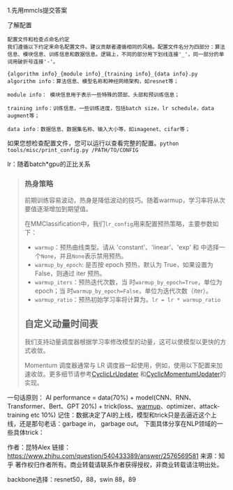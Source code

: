 1.先用mmcls提交答案

了解配置

```
配置文件和检查点命名约定
我们遵循以下约定来命名配置文件。建议贡献者遵循相同的风格。配置文件名分为四部分：算法信息、模块信息、训练信息和数据信息。逻辑上，不同的部分用下划线连接'_'，同一部分的单词用破折号连接'-'。

{algorithm info}_{module info}_{training info}_{data info}.py
algorithm info：算法信息、模型名称和神经网络架构，如resnet等；

module info： 模块信息用于表示一些特殊的颈部、头部和预训练信息；

training info：训练信息，一些训练进度，包括batch size，lr schedule，data augment等；

data info：数据信息、数据集名称、输入大小等，如imagenet、cifar等；
```

如果您想检查配置文件，您可以运行以查看完整的配置。`python tools/misc/print_config.py /PATH/TO/CONFIG`

lr：随着batch*gpu的正比关系



> ### 热身策略
>
> 前期训练容易波动，热身是降低波动的技巧。随着warmup，学习率将从次要值逐渐增加到期望值。
>
> 在MMClassification中，我们`lr_config`用来配置预热策略，主要参数如下：
>
> - `warmup`：预热曲线类型。请从 'constant'、'linear'、'exp' 和 中选择一个`None`，并且`None`表示禁用预热。
> - `warmup_by_epoch`: 是否按 epoch 预热，默认为 True，如果设置为 False，则通过 iter 预热。
> - `warmup_iters`：预热迭代次数，当 时`warmup_by_epoch=True`，单位为epoch；当 时`warmup_by_epoch=False`，单位为迭代次数（iter）。
> - `warmup_ratio`：预热初始学习率将计算为。`lr = lr * warmup_ratio`
>
> ## 自定义动量时间表
>
> 我们支持动量调度器根据学习率修改模型的动量，这可以使模型以更快的方式收敛。
>
> Momentum 调度器通常与 LR 调度器一起使用，例如，使用以下配置来加速收敛。更多细节请参考[CyclicLrUpdater](https://github.com/open-mmlab/mmcv/blob/f48241a65aebfe07db122e9db320c31b685dc674/mmcv/runner/hooks/lr_updater.py#L327) 和[CyclicMomentumUpdater](https://github.com/open-mmlab/mmcv/blob/f48241a65aebfe07db122e9db320c31b685dc674/mmcv/runner/hooks/momentum_updater.py#L130)的实现。



一句话原则： AI performance = data(70%) + model(CNN、RNN、Transformer、Bert、GPT 20%) + trick(loss、[warmup](https://www.zhihu.com/search?q=warmup&search_source=Entity&hybrid_search_source=Entity&hybrid_search_extra={"sourceType"%3A"answer"%2C"sourceId"%3A2576569581})、optimizer、attack-training etc 10%) 记住：数据决定了AI的上线，模型和trick只是去逼近这个上线，还是那句老话：garbage in， garbage out。 下面具体分享在NLP领域的一些具体trick：



作者：昆特Alex
链接：https://www.zhihu.com/question/540433389/answer/2576569581
来源：知乎
著作权归作者所有。商业转载请联系作者获得授权，非商业转载请注明出处。





backbone选择：resnet50，88，swin 88，89